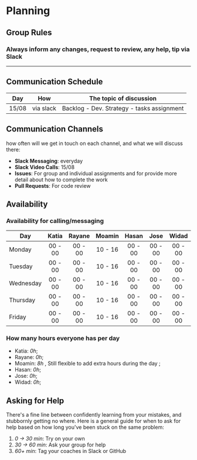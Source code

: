 # Planning

## Group Rules

### Always inform any changes, request to review, any help, tip via Slack

---

## Communication Schedule

| Day   |    How    | The topic of discussion                    |
| ----- | :-------: | ------------------------------------------ |
| 15/08 | via slack | Backlog - Dev. Strategy - tasks assignment |

## Communication Channels

how often will we get in touch on each channel, and what we will discuss there:

- **Slack Messaging**: everyday
- **Slack Video Calls**: 15/08
- **Issues**: For group and individual assignments and for provide more detail
  about how to complete the work
- **Pull Requests**: For code review

## Availability

### Availability for calling/messaging

| Day       |  Katia  | Rayane  | Moamin  |  Hasan  |  Jose   |  Widad  |
| --------- | :-----: | :-----: | :-----: | :-----: | :-----: | :-----: |
| Monday    | 00 - 00 | 00 - 00 | 10 - 16 | 00 - 00 | 00 - 00 | 00 - 00 |
| Tuesday   | 00 - 00 | 00 - 00 | 10 - 16 | 00 - 00 | 00 - 00 | 00 - 00 |
| Wednesday | 00 - 00 | 00 - 00 | 10 - 16 | 00 - 00 | 00 - 00 | 00 - 00 |
| Thursday  | 00 - 00 | 00 - 00 | 10 - 16 | 00 - 00 | 00 - 00 | 00 - 00 |
| Friday    | 00 - 00 | 00 - 00 | 10 - 16 | 00 - 00 | 00 - 00 | 00 - 00 |

### How many hours everyone has per day

- Katia: _0h_;
- Rayane: _0h_;
- Moamin: _8h_ , Still flexible to add extra hours during the day ;
- Hasan: _0h_;
- Jose: _0h_;
- Widad: _0h_;

## Asking for Help

There's a fine line between confidently learning from your mistakes, and
stubbornly getting no where. Here is a general guide for when to ask for help
based on how long you've been stuck on the same problem:

1. _0 -> 30 min_: Try on your own
2. _30 -> 60 min_: Ask your group for help
3. _60+ min_: Tag your coaches in Slack or GitHub
